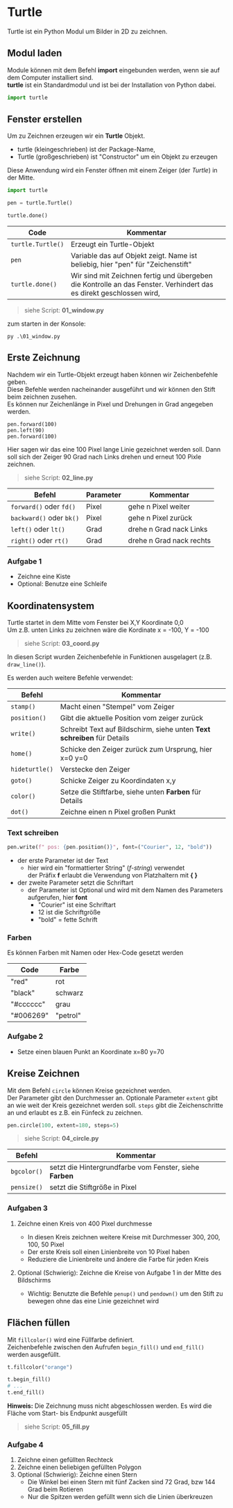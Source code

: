 # Turtle

Turtle ist ein Python Modul um Bilder in 2D zu zeichnen.

## Modul laden

Module können mit dem Befehl __import__ eingebunden werden, wenn sie auf dem Computer installiert sind.  
__turtle__ ist ein Standardmodul und ist bei der Installation von Python dabei.

```python
import turtle
```

## Fenster erstellen

Um zu Zeichnen erzeugen wir ein __Turtle__ Objekt.  

- turtle (kleingeschrieben) ist der Package-Name, 
- Turtle (großgeschrieben) ist "Constructor" um ein Objekt zu erzeugen

Diese Anwendung wird ein Fenster öffnen mit einem Zeiger (der _Turtle_) in der Mitte.

```python
import turtle

pen = turtle.Turtle()

turtle.done()
```

| Code |  Kommentar | 
|-|-|
| `turtle.Turtle()` | Erzeugt ein Turtle-Objekt |
| `pen` | Variable das auf Objekt zeigt. Name ist beliebig, hier "pen" für "Zeichenstift"  |
| `turtle.done()` | Wir sind mit Zeichnen fertig und übergeben die Kontrolle an das Fenster. Verhindert das es direkt geschlossen wird, |

> siehe Script: __01_window.py__

zum starten in der Konsole:
```console
py .\01_window.py
```

## Erste Zeichnung

Nachdem wir ein Turtle-Objekt erzeugt haben können wir Zeichenbefehle geben.  
Diese Befehle werden nacheinander ausgeführt und wir können den Stift beim zeichnen zusehen.  
Es können nur Zeichenlänge in Pixel und Drehungen in Grad angegeben werden.

```
pen.forward(100)
pen.left(90)
pen.forward(100)
```

Hier sagen wir das eine 100 Pixel lange Linie gezeichnet werden soll. Dann soll sich der Zeiger 90 Grad nach Links drehen und erneut 100 Pixle zeichnen.

> siehe Script: __02_line.py__

| Befehl | Parameter | Kommentar |
|-|-|-|
| `forward()` oder `fd()` | Pixel | gehe n Pixel weiter |
| `backward()` oder `bk()` |  Pixel | gehe n Pixel zurück |
| `left()` oder `lt()` | Grad | drehe n Grad nack Links |
| `right()` oder `rt()` | Grad | drehe n Grad nack rechts |

### Aufgabe 1
- Zeichne eine Kiste
- Optional: Benutze eine Schleife

## Koordinatensystem

Turtle startet in dem Mitte vom Fenster bei X,Y Koordinate 0,0  
Um z.B. unten Links zu zeichnen wäre die Kordinate x = -100, Y = -100

> siehe Script: __03_coord.py__

In diesen Script wurden Zeichenbefehle in Funktionen ausgelagert (z.B. `draw_line()`).

Es werden auch weitere Befehle verwendet:

| Befehl | Kommentar |
|-|-|
| `stamp()` | Macht einen "Stempel" vom Zeiger |
| `position()` | Gibt die aktuelle Position vom zeiger zurück |
| `write()` | Schreibt Text auf Bildschirm, siehe unten __Text schreiben__ für Details |
| `home()` | Schicke den Zeiger zurück zum Ursprung, hier x=0 y=0 |
| `hideturtle()` | Verstecke den Zeiger |
| `goto()` | Schicke Zeiger zu Koordindaten x,y |
| `color()` | Setze die Stiftfarbe, siehe unten __Farben__ für Details |
| `dot()` | Zeichne einen n Pixel großen Punkt |

### Text schreiben
```python
pen.write(f" pos: {pen.position()}", font=("Courier", 12, "bold"))
```
- der erste Parameter ist der Text
    - hier wird ein "formattierter String" (_f-string_) verwendet  
    der Präfix __f__ erlaubt die Verwendung von Platzhaltern mit __{ }__
- der zweite Parameter setzt die Schriftart
    - der Parameter ist Optional und wird mit dem Namen des Parameters aufgerufen, hier __font__
        - "Courier" ist eine Schriftart
        - 12 ist die Schriftgröße
        - "bold" = fette Schrift

### Farben

Es können Farben mit Namen oder Hex-Code gesetzt werden

| Code | Farbe | 
| - | - |
| "red" | rot |
| "black" | schwarz | 
| "#cccccc" | grau | 
| "#006269" | "petrol" |


### Aufgabe 2
- Setze einen blauen Punkt an Koordinate x=80 y=70


## Kreise Zeichnen

Mit dem Befehl `circle` können Kreise gezeichnet werden.  
Der Parameter gibt den Durchmesser an.
Optionale Parameter `extent` gibt an wie weit der Kreis gezeichnet werden soll. 
`steps` gibt die Zeichenschritte an und erlaubt es z.B. ein Fünfeck zu zeichnen.

```python
pen.circle(100, extent=180, steps=5)
```


> siehe Script: __04_circle.py__

| Befehl | Kommentar |
|-|-|
| `bgcolor()` | setzt die Hintergrundfarbe vom Fenster, siehe __Farben__ |
| `pensize()` | setzt die Stiftgröße in Pixel |


### Aufgaben 3

1. Zeichne einen Kreis von 400 Pixel durchmesse  
   - In diesen Kreis zeichnen weitere Kreise mit Durchmesser 300, 200, 100, 50 Pixel
   - Der erste Kreis soll einen Linienbreite von 10 Pixel haben
   - Reduziere die Linienbreite und ändere die Farbe für jeden Kreis

2. Optional (Schwierig): Zeichne die Kreise von Aufgabe 1 in der Mitte des Bildschirms
    - Wichtig: Benutzte die Befehle `penup()` und `pendown()` um den Stift zu bewegen ohne das eine Linie gezeichnet wird


## Flächen füllen

Mit `fillcolor()` wird eine Füllfarbe definiert.  
Zeichenbefehle zwischen den Aufrufen `begin_fill()` und `end_fill()` werden ausgefüllt.

```python
t.fillcolor("orange")

t.begin_fill()
# ...
t.end_fill()

```
__Hinweis:__ Die Zeichnung muss nicht abgeschlossen werden. Es wird die Fläche vom Start- bis Endpunkt ausgefüllt

> siehe Script: __05_fill.py__

### Aufgabe 4

1. Zeichne einen gefüllten Rechteck 
2. Zeichne einen beliebigen gefüllten Polygon
3. Optional (Schwierig): Zeichne einen Stern
    - Die Winkel bei einen Stern mit fünf Zacken sind 72 Grad, bzw 144 Grad beim Rotieren
    - Nur die Spitzen werden gefüllt wenn sich die Linien überkreuzen